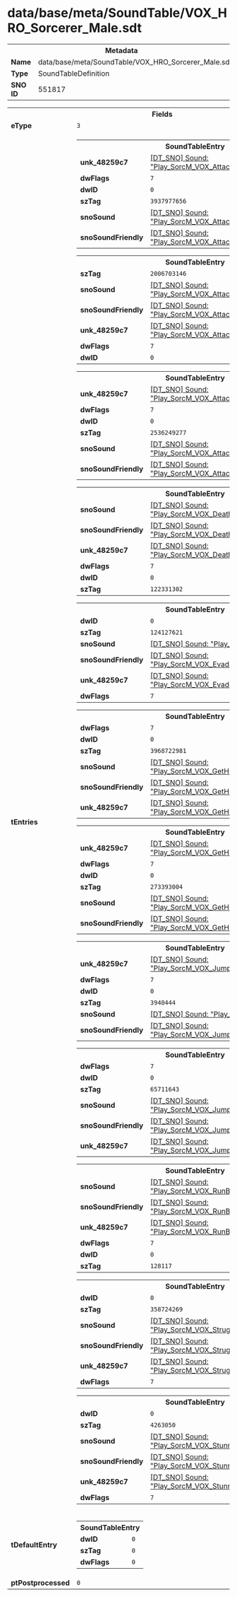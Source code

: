 <h1>data/base/meta/SoundTable/VOX_HRO_Sorcerer_Male.sdt</h1><table><tr><th colspan="100%">Metadata</th></tr><tr><td><b>Name</b></td><td>data/base/meta/SoundTable/VOX_HRO_Sorcerer_Male.sdt</td></tr><tr><td><b>Type</b></td><td>SoundTableDefinition</td></tr><tr><td><b>SNO ID</b></td><td>551817</td></tr></table>

<table><tr><th colspan="100%">Fields</th></tr><tr><td><b>eType</b></td><td><code>3</code></td></tr><tr><td><b>tEntries</b></td><td><table><tr><th colspan="100%">SoundTableEntry</th></tr><tr><td><b>unk_48259c7</b></td><td><a href="..\Sound\Play_SorcM_VOX_Attack_Quick_3P_Enemy.snd.md">[DT_SNO] Sound: "Play_SorcM_VOX_Attack_Quick_3P_Enemy"</a></td></tr><tr><td><b>dwFlags</b></td><td><code>7</code></td></tr><tr><td><b>dwID</b></td><td><code>0</code></td></tr><tr><td><b>szTag</b></td><td><code>3937977656</code></td></tr><tr><td><b>snoSound</b></td><td><a href="..\Sound\Play_SorcM_VOX_Attack_Quick_1P.snd.md">[DT_SNO] Sound: "Play_SorcM_VOX_Attack_Quick_1P"</a></td></tr><tr><td><b>snoSoundFriendly</b></td><td><a href="..\Sound\Play_SorcM_VOX_Attack_Quick_3P_Friendly.snd.md">[DT_SNO] Sound: "Play_SorcM_VOX_Attack_Quick_3P_Friendly"</a></td></tr></table>


<table><tr><th colspan="100%">SoundTableEntry</th></tr><tr><td><b>szTag</b></td><td><code>2006703146</code></td></tr><tr><td><b>snoSound</b></td><td><a href="..\Sound\Play_SorcM_VOX_Attack_Big_1P.snd.md">[DT_SNO] Sound: "Play_SorcM_VOX_Attack_Big_1P"</a></td></tr><tr><td><b>snoSoundFriendly</b></td><td><a href="..\Sound\Play_SorcM_VOX_Attack_Big_3P_Friendly.snd.md">[DT_SNO] Sound: "Play_SorcM_VOX_Attack_Big_3P_Friendly"</a></td></tr><tr><td><b>unk_48259c7</b></td><td><a href="..\Sound\Play_SorcM_VOX_Attack_Big_3P_Enemy.snd.md">[DT_SNO] Sound: "Play_SorcM_VOX_Attack_Big_3P_Enemy"</a></td></tr><tr><td><b>dwFlags</b></td><td><code>7</code></td></tr><tr><td><b>dwID</b></td><td><code>0</code></td></tr></table>


<table><tr><th colspan="100%">SoundTableEntry</th></tr><tr><td><b>unk_48259c7</b></td><td><a href="..\Sound\Play_SorcM_VOX_Attack_Ultimate_3P_Enemy.snd.md">[DT_SNO] Sound: "Play_SorcM_VOX_Attack_Ultimate_3P_Enemy"</a></td></tr><tr><td><b>dwFlags</b></td><td><code>7</code></td></tr><tr><td><b>dwID</b></td><td><code>0</code></td></tr><tr><td><b>szTag</b></td><td><code>2536249277</code></td></tr><tr><td><b>snoSound</b></td><td><a href="..\Sound\Play_SorcM_VOX_Attack_Ultimate_1P.snd.md">[DT_SNO] Sound: "Play_SorcM_VOX_Attack_Ultimate_1P"</a></td></tr><tr><td><b>snoSoundFriendly</b></td><td><a href="..\Sound\Play_SorcM_VOX_Attack_Ultimate_3P_Friendly.snd.md">[DT_SNO] Sound: "Play_SorcM_VOX_Attack_Ultimate_3P_Friendly"</a></td></tr></table>


<table><tr><th colspan="100%">SoundTableEntry</th></tr><tr><td><b>snoSound</b></td><td><a href="..\Sound\Play_SorcM_VOX_Death_Quick_1P.snd.md">[DT_SNO] Sound: "Play_SorcM_VOX_Death_Quick_1P"</a></td></tr><tr><td><b>snoSoundFriendly</b></td><td><a href="..\Sound\Play_SorcM_VOX_Death_Quick_3P_Friendly.snd.md">[DT_SNO] Sound: "Play_SorcM_VOX_Death_Quick_3P_Friendly"</a></td></tr><tr><td><b>unk_48259c7</b></td><td><a href="..\Sound\Play_SorcM_VOX_Death_Quick_3P_Enemy.snd.md">[DT_SNO] Sound: "Play_SorcM_VOX_Death_Quick_3P_Enemy"</a></td></tr><tr><td><b>dwFlags</b></td><td><code>7</code></td></tr><tr><td><b>dwID</b></td><td><code>0</code></td></tr><tr><td><b>szTag</b></td><td><code>122331302</code></td></tr></table>


<table><tr><th colspan="100%">SoundTableEntry</th></tr><tr><td><b>dwID</b></td><td><code>0</code></td></tr><tr><td><b>szTag</b></td><td><code>124127621</code></td></tr><tr><td><b>snoSound</b></td><td><a href="..\Sound\Play_SorcM_VOX_Evade_1P.snd.md">[DT_SNO] Sound: "Play_SorcM_VOX_Evade_1P"</a></td></tr><tr><td><b>snoSoundFriendly</b></td><td><a href="..\Sound\Play_SorcM_VOX_Evade_3P_Friendly.snd.md">[DT_SNO] Sound: "Play_SorcM_VOX_Evade_3P_Friendly"</a></td></tr><tr><td><b>unk_48259c7</b></td><td><a href="..\Sound\Play_SorcM_VOX_Evade_3P_Enemy.snd.md">[DT_SNO] Sound: "Play_SorcM_VOX_Evade_3P_Enemy"</a></td></tr><tr><td><b>dwFlags</b></td><td><code>7</code></td></tr></table>


<table><tr><th colspan="100%">SoundTableEntry</th></tr><tr><td><b>dwFlags</b></td><td><code>7</code></td></tr><tr><td><b>dwID</b></td><td><code>0</code></td></tr><tr><td><b>szTag</b></td><td><code>3968722981</code></td></tr><tr><td><b>snoSound</b></td><td><a href="..\Sound\Play_SorcM_VOX_GetHit_Medium_1P.snd.md">[DT_SNO] Sound: "Play_SorcM_VOX_GetHit_Medium_1P"</a></td></tr><tr><td><b>snoSoundFriendly</b></td><td><a href="..\Sound\Play_SorcM_VOX_GetHit_Medium_3P_Friendly.snd.md">[DT_SNO] Sound: "Play_SorcM_VOX_GetHit_Medium_3P_Friendly"</a></td></tr><tr><td><b>unk_48259c7</b></td><td><a href="..\Sound\Play_SorcM_VOX_GetHit_Medium_3P_Enemy.snd.md">[DT_SNO] Sound: "Play_SorcM_VOX_GetHit_Medium_3P_Enemy"</a></td></tr></table>


<table><tr><th colspan="100%">SoundTableEntry</th></tr><tr><td><b>unk_48259c7</b></td><td><a href="..\Sound\Play_SorcM_VOX_GetHit_Large_3P_Enemy.snd.md">[DT_SNO] Sound: "Play_SorcM_VOX_GetHit_Large_3P_Enemy"</a></td></tr><tr><td><b>dwFlags</b></td><td><code>7</code></td></tr><tr><td><b>dwID</b></td><td><code>0</code></td></tr><tr><td><b>szTag</b></td><td><code>273393004</code></td></tr><tr><td><b>snoSound</b></td><td><a href="..\Sound\Play_SorcM_VOX_GetHit_Large_1P.snd.md">[DT_SNO] Sound: "Play_SorcM_VOX_GetHit_Large_1P"</a></td></tr><tr><td><b>snoSoundFriendly</b></td><td><a href="..\Sound\Play_SorcM_VOX_GetHit_Large_3P_Friendly.snd.md">[DT_SNO] Sound: "Play_SorcM_VOX_GetHit_Large_3P_Friendly"</a></td></tr></table>


<table><tr><th colspan="100%">SoundTableEntry</th></tr><tr><td><b>unk_48259c7</b></td><td><a href="..\Sound\Play_SorcM_VOX_Jump_3P_Enemy.snd.md">[DT_SNO] Sound: "Play_SorcM_VOX_Jump_3P_Enemy"</a></td></tr><tr><td><b>dwFlags</b></td><td><code>7</code></td></tr><tr><td><b>dwID</b></td><td><code>0</code></td></tr><tr><td><b>szTag</b></td><td><code>3940444</code></td></tr><tr><td><b>snoSound</b></td><td><a href="..\Sound\Play_SorcM_VOX_Jump_1P.snd.md">[DT_SNO] Sound: "Play_SorcM_VOX_Jump_1P"</a></td></tr><tr><td><b>snoSoundFriendly</b></td><td><a href="..\Sound\Play_SorcM_VOX_Jump_3P_Friendly.snd.md">[DT_SNO] Sound: "Play_SorcM_VOX_Jump_3P_Friendly"</a></td></tr></table>


<table><tr><th colspan="100%">SoundTableEntry</th></tr><tr><td><b>dwFlags</b></td><td><code>7</code></td></tr><tr><td><b>dwID</b></td><td><code>0</code></td></tr><tr><td><b>szTag</b></td><td><code>65711643</code></td></tr><tr><td><b>snoSound</b></td><td><a href="..\Sound\Play_SorcM_VOX_Jump_Land_1P.snd.md">[DT_SNO] Sound: "Play_SorcM_VOX_Jump_Land_1P"</a></td></tr><tr><td><b>snoSoundFriendly</b></td><td><a href="..\Sound\Play_SorcM_VOX_Jump_Land_3P_Friendly.snd.md">[DT_SNO] Sound: "Play_SorcM_VOX_Jump_Land_3P_Friendly"</a></td></tr><tr><td><b>unk_48259c7</b></td><td><a href="..\Sound\Play_SorcM_VOX_Jump_Land_3P_Enemy.snd.md">[DT_SNO] Sound: "Play_SorcM_VOX_Jump_Land_3P_Enemy"</a></td></tr></table>


<table><tr><th colspan="100%">SoundTableEntry</th></tr><tr><td><b>snoSound</b></td><td><a href="..\Sound\Play_SorcM_VOX_RunBreath_1P.snd.md">[DT_SNO] Sound: "Play_SorcM_VOX_RunBreath_1P"</a></td></tr><tr><td><b>snoSoundFriendly</b></td><td><a href="..\Sound\Play_SorcM_VOX_RunBreath_3P_Friendly.snd.md">[DT_SNO] Sound: "Play_SorcM_VOX_RunBreath_3P_Friendly"</a></td></tr><tr><td><b>unk_48259c7</b></td><td><a href="..\Sound\Play_SorcM_VOX_RunBreath_3P_Enemy.snd.md">[DT_SNO] Sound: "Play_SorcM_VOX_RunBreath_3P_Enemy"</a></td></tr><tr><td><b>dwFlags</b></td><td><code>7</code></td></tr><tr><td><b>dwID</b></td><td><code>0</code></td></tr><tr><td><b>szTag</b></td><td><code>128117</code></td></tr></table>


<table><tr><th colspan="100%">SoundTableEntry</th></tr><tr><td><b>dwID</b></td><td><code>0</code></td></tr><tr><td><b>szTag</b></td><td><code>358724269</code></td></tr><tr><td><b>snoSound</b></td><td><a href="..\Sound\Play_SorcM_VOX_Struggle_1P.snd.md">[DT_SNO] Sound: "Play_SorcM_VOX_Struggle_1P"</a></td></tr><tr><td><b>snoSoundFriendly</b></td><td><a href="..\Sound\Play_SorcM_VOX_Struggle_3P_Friendly.snd.md">[DT_SNO] Sound: "Play_SorcM_VOX_Struggle_3P_Friendly"</a></td></tr><tr><td><b>unk_48259c7</b></td><td><a href="..\Sound\Play_SorcM_VOX_Struggle_3P_Enemy.snd.md">[DT_SNO] Sound: "Play_SorcM_VOX_Struggle_3P_Enemy"</a></td></tr><tr><td><b>dwFlags</b></td><td><code>7</code></td></tr></table>


<table><tr><th colspan="100%">SoundTableEntry</th></tr><tr><td><b>dwID</b></td><td><code>0</code></td></tr><tr><td><b>szTag</b></td><td><code>4263050</code></td></tr><tr><td><b>snoSound</b></td><td><a href="..\Sound\Play_SorcM_VOX_Stunned_1P.snd.md">[DT_SNO] Sound: "Play_SorcM_VOX_Stunned_1P"</a></td></tr><tr><td><b>snoSoundFriendly</b></td><td><a href="..\Sound\Play_SorcM_VOX_Stunned_3P_Friendly.snd.md">[DT_SNO] Sound: "Play_SorcM_VOX_Stunned_3P_Friendly"</a></td></tr><tr><td><b>unk_48259c7</b></td><td><a href="..\Sound\Play_SorcM_VOX_Stunned_3P_Enemy.snd.md">[DT_SNO] Sound: "Play_SorcM_VOX_Stunned_3P_Enemy"</a></td></tr><tr><td><b>dwFlags</b></td><td><code>7</code></td></tr></table>


</td></tr><tr><td><b>tDefaultEntry</b></td><td><table><tr><th colspan="100%">SoundTableEntry</th></tr><tr><td><b>dwID</b></td><td><code>0</code></td></tr><tr><td><b>szTag</b></td><td><code>0</code></td></tr><tr><td><b>dwFlags</b></td><td><code>0</code></td></tr></table>

</td></tr><tr><td><b>ptPostprocessed</b></td><td><code>0</code></td></tr></table>

